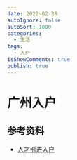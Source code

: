 ```yaml
---
date: 2022-02-28
autoIgnore: false
autoSort: 1000
categories:
  - 生活
tags:
  - 入户
isShowComments: true
publish: true
---
```


# 广州入户

## 参考资料

- [人才引进入户](http://rsj.gz.gov.cn/ywzt/rcgz/rcyjrh)
